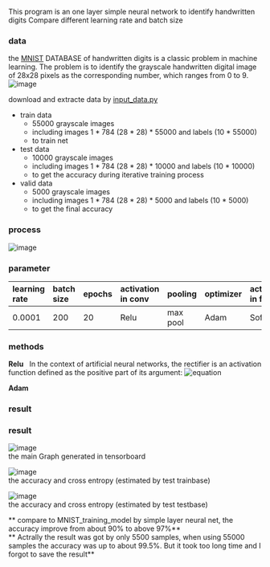 This program is an one layer simple neural network to identify handwritten digits
Compare different learning rate and batch size
### data 
the [MNIST](http://yann.lecun.com/exdb/mnist/) DATABASE of handwritten digits is a classic problem in machine learning. The problem is to identify the grayscale handwritten digital image of 28x28 pixels as the corresponding number, which ranges from 0 to 9.  
![image](http://www.tensorfly.cn/tfdoc/images/mnist_digits.png)

download and extracte data by [input_data.py](https://tensorflow.googlesource.com/tensorflow//master/tensorflow/examples/tutorials/mnist/input_data.py#)

* train data  
	* 55000 grayscale images
	* including images 1 * 784 (28 * 28) *  55000 and labels (10 * 55000)
	* to train net
* test data
	* 10000 grayscale images
	* including images 1 * 784 (28 * 28) *  10000 and labels (10 * 10000)
	* to get the accuracy during iterative training process
* valid data
	* 5000 grayscale images
	* including images 1 * 784 (28 * 28) * 5000 and labels (10 * 5000)
	* to get the final accuracy
### process
![image](https://github.com/Jzmo/tf/raw/master/BasicTest/CNN/cnn1.png)

### parameter
learning rate  | batch size | epochs | activation in conv| pooling |optimizer | activation in fc| loss function  
:--------- | :--------| :-------- | :-------- | :-------- | :--------  | :--------  | :-------- 
0.0001  | 200 | 20  | Relu | max pool | Adam | Softmax | Cross-entropy

### methods
**Relu**  
In the context of artificial neural networks, the rectifier is an activation function defined as the positive part of its argument:
![equation](http://latex.codecogs.com/gif.latex?f(x)=x^{&plus;}=\max(0,x))

**Adam** 

### result
### result
![image](https://github.com/Jzmo/tf/raw/master/BasicTest/CNN/mainG.png)  
the main Graph generated in tensorboard

![image](https://github.com/Jzmo/tf/raw/master/BasicTest/CNN/train_re.png)  
the accuracy and cross entropy (estimated by test trainbase) 
  
![image](https://github.com/Jzmo/tf/raw/master/BasicTest/CNN/test_re.png)  
the accuracy and cross entropy (estimated by test testbase)

** compare to MNIST_training_model by simple layer neural net, the accuracy improve from about 90% to above 97%**  
** Actrally the result was got by only 5500 samples, when using 55000 samples the accuracy was up to about 99.5%. But it took too long time and I forgot to save the result**  